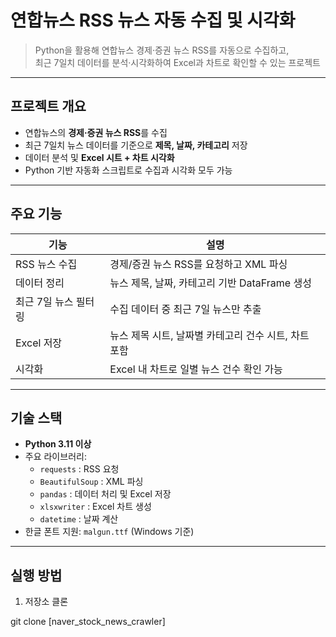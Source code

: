 # 연합뉴스 RSS 뉴스 자동 수집 및 시각화

> Python을 활용해 연합뉴스 경제·증권 뉴스 RSS를 자동으로 수집하고,  
> 최근 7일치 데이터를 분석·시각화하여 Excel과 차트로 확인할 수 있는 프로젝트

---

## 프로젝트 개요

- 연합뉴스의 **경제·증권 뉴스 RSS**를 수집
- 최근 7일치 뉴스 데이터를 기준으로 **제목, 날짜, 카테고리** 저장
- 데이터 분석 및 **Excel 시트 + 차트 시각화**
- Python 기반 자동화 스크립트로 수집과 시각화 모두 가능

---

## 주요 기능

| 기능 | 설명 |
|------|------|
| RSS 뉴스 수집 | 경제/증권 뉴스 RSS를 요청하고 XML 파싱 |
| 데이터 정리 | 뉴스 제목, 날짜, 카테고리 기반 DataFrame 생성 |
| 최근 7일 뉴스 필터링 | 수집 데이터 중 최근 7일 뉴스만 추출 |
| Excel 저장 | 뉴스 제목 시트, 날짜별 카테고리 건수 시트, 차트 포함 |
| 시각화 | Excel 내 차트로 일별 뉴스 건수 확인 가능 |

---

## 기술 스택

- **Python 3.11 이상**
- 주요 라이브러리:
  - `requests` : RSS 요청
  - `BeautifulSoup` : XML 파싱
  - `pandas` : 데이터 처리 및 Excel 저장
  - `xlsxwriter` : Excel 차트 생성
  - `datetime` : 날짜 계산
- 한글 폰트 지원: `malgun.ttf` (Windows 기준)

---

## 실행 방법

1. 저장소 클론

git clone [naver_stock_news_crawler]
